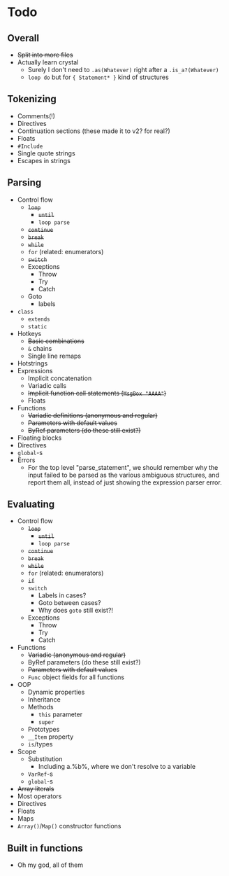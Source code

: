 # Todo

## Overall

* ~~Split into more files~~
* Actually learn crystal
  * Surely I don't need to `.as(Whatever)` right after a `.is_a?(Whatever)`
  * `loop do` but for `{ Statement* }` kind of structures

## Tokenizing

* Comments(!)
* Directives
* Continuation sections (these made it to v2? for real?)
* Floats
* `#Include`
* Single quote strings
* Escapes in strings

## Parsing

* Control flow
  * ~~`loop`~~
    * ~~`until`~~
    * `loop parse`
  * ~~`continue`~~
  * ~~`break`~~
  * ~~`while`~~
  * `for` (related: enumerators)
  * ~~`switch`~~
  * Exceptions
    * Throw
    * Try
    * Catch
  * Goto
    * labels
* `class`
  * `extends`
  * `static`
* Hotkeys
  * ~~Basic combinations~~
  * `&` chains
  * Single line remaps
* Hotstrings
* Expressions
  * Implicit concatenation
  * Variadic calls
  * ~~Implicit function call statements (`MsgBox "AAAA"`)~~
  * Floats
* Functions
  * ~~Variadic definitions (anonymous and regular)~~
  * ~~Parameters with default values~~
  * ~~ByRef parameters (do these still exist?)~~
* Floating blocks
* Directives
* `global`-s
* Errors
  * For the top level "parse_statement", we should remember why the input failed to be parsed as the various ambiguous structures, and report them all, instead of just showing the expression parser error.

## Evaluating

* Control flow
  * ~~`loop`~~
    * ~~`until`~~
    * `loop parse`
  * ~~`continue`~~
  * ~~`break`~~
  * ~~`while`~~
  * `for` (related: enumerators)
  * ~~`if`~~
  * `switch`
    * Labels in cases?
    * Goto between cases?
    * Why does `goto` still exist?!
  * Exceptions
    * Throw
    * Try
    * Catch
* Functions
  * ~~Variadic (anonymous and regular)~~
  * ByRef parameters (do these still exist?)
  * ~~Parameters with default values~~
  * `Func` object fields for all functions
* OOP
  * Dynamic properties
  * Inheritance
  * Methods
    * `this` parameter
    * `super`
  * Prototypes
  * `__Item` property
  * `is`/types
* Scope
  * Substitution
    * Including a.%b%, where we don't resolve to a variable
  * `VarRef`-s
  * `global`-s
* ~~Array literals~~
* Most operators
* Directives
* Floats
* Maps
* `Array()`/`Map()` constructor functions

## Built in functions

* Oh my god, all of them
